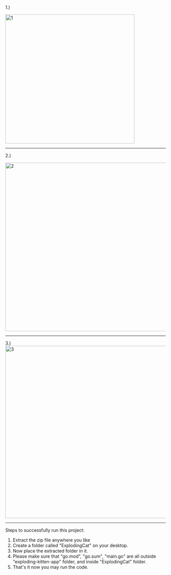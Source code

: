 1.) 

<img width="406" alt="1" src="https://github.com/soulsahil/exploding-kitten-app/assets/92634234/3a97e975-5b93-46cc-a1ff-156212e5a308">

----------------------------------------------------------------------------------------------


2.)

<img width="530" alt="2" src="https://github.com/soulsahil/exploding-kitten-app/assets/92634234/8b1c38f1-603d-4317-8453-44172d67ab21">



----------------------------------------------------------------------------------------------

3.)
<img width="542" alt="3" src="https://github.com/soulsahil/exploding-kitten-app/assets/92634234/bb5ba68f-09b6-4e07-8958-39406207c65f">

----------------------------------------------------------------------------------------------

Steps to successfully run this project:

1. Extract the zip file anywhere you like
2. Create a folder called "ExplodingCat" on your desktop.
3. Now place the extracted folder in it.
4. Please make sure that "go.mod", "go.sum", "main.go" are all outside "exploding-kitten-app" folder, and inside "ExplodingCat" folder.
5. That's it now you may run the code.
